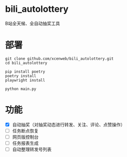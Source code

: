 # bili_autolottery

B站全天候、全自动抽奖工具

# 部署

```shell
git clone github.com/xcenweb/bili_autolottery.git
cd bili_autolottery
```

```shell
pip install poetry
poetry install
playwright install
```

```shell
python main.py
```

# 功能

- [x] 自动抽奖（对抽奖动态进行转发、关注、评论、点赞操作）
- [ ] 任务断点恢复
- [ ] 网页版控制台
- [ ] 任务报表生成
- [ ] 自动整理转发号列表